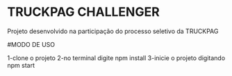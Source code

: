 # TRUCKPAG CHALLENGER

Projeto desenvolvido na participação do processo seletivo da TRUCKPAG

#MODO DE USO

1-clone o projeto
2-no terminal digite npm install
3-inicie o projeto digitando npm start
